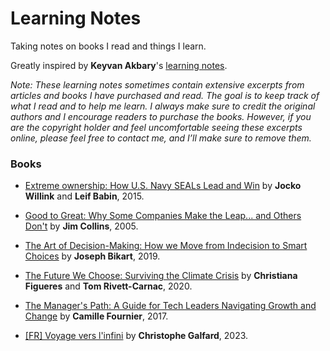 # Learning Notes

Taking notes on books I read and things I learn.

Greatly inspired by **Keyvan Akbary**'s [learning notes](https://github.com/keyvanakbary/learning-notes/).

_Note: These learning notes sometimes contain extensive excerpts from articles and books I have purchased and read. The goal is to keep track of what I read and to help me learn. I always make sure to credit the original authors and I encourage readers to purchase the books. However, if you are the copyright holder and feel uncomfortable seeing these excerpts online, please feel free to contact me, and I’ll make sure to remove them._

### Books

- [Extreme ownership: How U.S. Navy SEALs Lead and Win](books/extreme-ownership.md) by **Jocko Willink** and **Leif Babin**, 2015.

- [Good to Great: Why Some Companies Make the Leap... and Others Don't](books/good-to-great.md) by **Jim Collins**, 2005.

- [The Art of Decision-Making: How we Move from Indecision to Smart Choices](books/the-art-of-decision-making.md) by **Joseph Bikart**, 2019.

- [The Future We Choose: Surviving the Climate Crisis](books/the-future-we-choose.md) by **Christiana Figueres** and **Tom Rivett-Carnac**, 2020.

- [The Manager's Path: A Guide for Tech Leaders Navigating Growth and Change](books/the-managers-path.md) by **Camille Fournier**, 2017.

- [[FR] Voyage vers l'infini](books/voyage-vers-l-infini.md) by **Christophe Galfard**, 2023.
